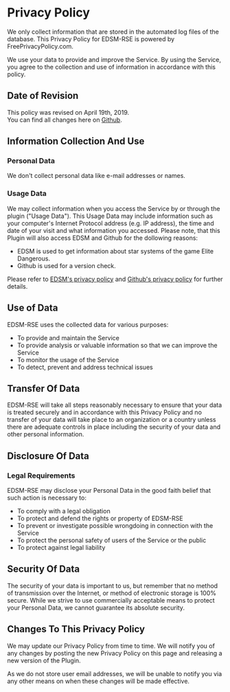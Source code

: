 # Privacy Policy

We only collect information that are stored in the automated log files of the database.
This Privacy Policy for EDSM-RSE is powered by FreePrivacyPolicy.com.

We use your data to provide and improve the Service. By using the Service, you agree to the collection and use of information in accordance with this policy. 

## Date of Revision
This policy was revised on April 19th, 2019.\
You can find all changes here on [Github](https://github.com/Thurion/EDSM-RSE-for-EDMC/commits/master/PRIVACY_POLICY.md).

## Information Collection And Use

### Personal Data

We don't collect personal data like e-mail addresses or names.

### Usage Data

We may collect information when you access the Service by or through the plugin ("Usage Data"). This Usage Data may include information such as your computer's Internet Protocol address (e.g. IP address), the time and date of your visit and what information you accessed. 
Please note, that this Plugin will also access EDSM and Github for the dollowing reasons:
* EDSM is used to get information about star systems of the game Elite Dangerous.
* Github is used for a version check.

Please refer to [EDSM's privacy policy](https://www.edsm.net/faq/privacy-policy) and [Github's privacy policy](https://github.com/site/privacy) for further details.

## Use of Data

EDSM-RSE uses the collected data for various purposes:
* To provide and maintain the Service
* To provide analysis or valuable information so that we can improve the Service
* To monitor the usage of the Service
* To detect, prevent and address technical issues

## Transfer Of Data

EDSM-RSE will take all steps reasonably necessary to ensure that your data is treated securely and in accordance with this Privacy Policy and no transfer of your data will take place to an organization or a country unless there are adequate controls in place including the security of your data and other personal information.

## Disclosure Of Data

### Legal Requirements

EDSM-RSE may disclose your Personal Data in the good faith belief that such action is necessary to:
* To comply with a legal obligation
* To protect and defend the rights or property of EDSM-RSE
* To prevent or investigate possible wrongdoing in connection with the Service
* To protect the personal safety of users of the Service or the public
* To protect against legal liability

## Security Of Data

The security of your data is important to us, but remember that no method of transmission over the Internet, or method of electronic storage is 100% secure. While we strive to use commercially acceptable means to protect your Personal Data, we cannot guarantee its absolute security.

## Changes To This Privacy Policy

We may update our Privacy Policy from time to time. We will notify you of any changes by posting the new Privacy Policy on this page and releasing a new version of the Plugin.

As we do not store user email addresses, we will be unable to notify you via any other means on when these changes will be made effective.
